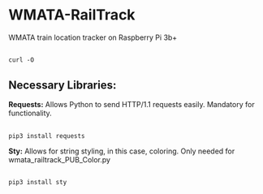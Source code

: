# WMATA-RailTrack
WMATA train location tracker on Raspberry Pi 3b+

##
    curl -O


## Necessary Libraries:

__Requests:__ Allows Python to send HTTP/1.1 requests easily. Mandatory for functionality.
##
    pip3 install requests

__Sty:__ Allows for string styling, in this case, coloring. Only needed for wmata_railtrack_PUB_Color.py
##
    pip3 install sty
